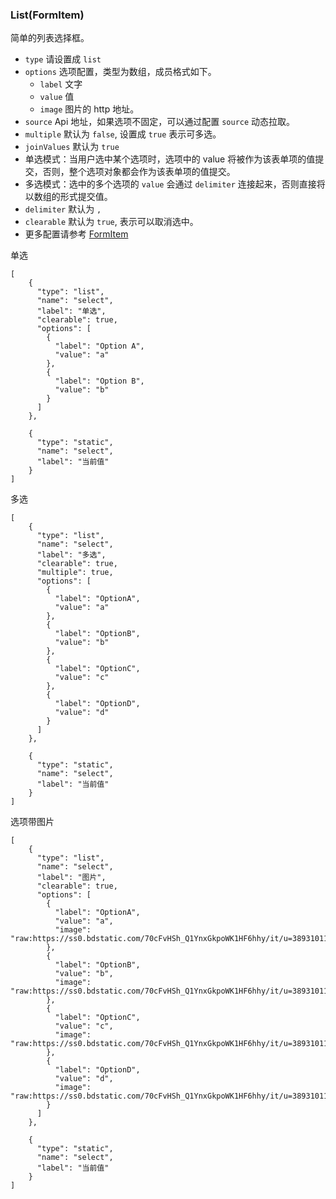 ### List(FormItem)

简单的列表选择框。

-   `type` 请设置成 `list`
-   `options` 选项配置，类型为数组，成员格式如下。
    -   `label` 文字
    -   `value` 值
    -   `image` 图片的 http 地址。
-   `source` Api 地址，如果选项不固定，可以通过配置 `source` 动态拉取。
-   `multiple` 默认为 `false`, 设置成 `true` 表示可多选。
-   `joinValues` 默认为 `true`
-   单选模式：当用户选中某个选项时，选项中的 value 将被作为该表单项的值提交，否则，整个选项对象都会作为该表单项的值提交。
-   多选模式：选中的多个选项的 `value` 会通过 `delimiter` 连接起来，否则直接将以数组的形式提交值。
-   `delimiter` 默认为 `,`
-   `clearable` 默认为 `true`, 表示可以取消选中。
-   更多配置请参考 [FormItem](./FormItem.md)

单选

```schema:height="250" scope="form"
[
    {
      "type": "list",
      "name": "select",
      "label": "单选",
      "clearable": true,
      "options": [
        {
          "label": "Option A",
          "value": "a"
        },
        {
          "label": "Option B",
          "value": "b"
        }
      ]
    },

    {
      "type": "static",
      "name": "select",
      "label": "当前值"
    }
]
```

多选

```schema:height="280" scope="form"
[
    {
      "type": "list",
      "name": "select",
      "label": "多选",
      "clearable": true,
      "multiple": true,
      "options": [
        {
          "label": "OptionA",
          "value": "a"
        },
        {
          "label": "OptionB",
          "value": "b"
        },
        {
          "label": "OptionC",
          "value": "c"
        },
        {
          "label": "OptionD",
          "value": "d"
        }
      ]
    },

    {
      "type": "static",
      "name": "select",
      "label": "当前值"
    }
]
```

选项带图片

```schema:height="280" scope="form"
[
    {
      "type": "list",
      "name": "select",
      "label": "图片",
      "clearable": true,
      "options": [
        {
          "label": "OptionA",
          "value": "a",
          "image": "raw:https://ss0.bdstatic.com/70cFvHSh_Q1YnxGkpoWK1HF6hhy/it/u=3893101144,2877209892&fm=23&gp=0.jpg"
        },
        {
          "label": "OptionB",
          "value": "b",
          "image": "raw:https://ss0.bdstatic.com/70cFvHSh_Q1YnxGkpoWK1HF6hhy/it/u=3893101144,2877209892&fm=23&gp=0.jpg"
        },
        {
          "label": "OptionC",
          "value": "c",
          "image": "raw:https://ss0.bdstatic.com/70cFvHSh_Q1YnxGkpoWK1HF6hhy/it/u=3893101144,2877209892&fm=23&gp=0.jpg"
        },
        {
          "label": "OptionD",
          "value": "d",
          "image": "raw:https://ss0.bdstatic.com/70cFvHSh_Q1YnxGkpoWK1HF6hhy/it/u=3893101144,2877209892&fm=23&gp=0.jpg"
        }
      ]
    },

    {
      "type": "static",
      "name": "select",
      "label": "当前值"
    }
]
```
